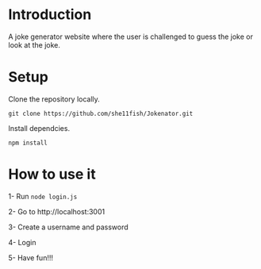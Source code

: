 # Introduction
A joke generator website where the user is challenged to guess the joke or look at the joke.

# Setup
Clone the repository locally.
```
git clone https://github.com/she11fish/Jokenator.git
```
Install dependcies.
```
npm install
```

# How to use it
1- Run ``` node login.js ```

2- Go to http://localhost:3001

3- Create a username and password

4- Login

5- Have fun!!!
